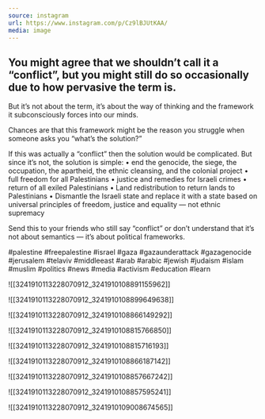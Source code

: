 ```yaml
---
source: instagram
url: https://www.instagram.com/p/Cz9lBJUtKAA/
media: image
---
```


## You might agree that we shouldn’t call it a “conflict”, but you might still do so occasionally due to how pervasive the term is.

But it’s not about the term, it’s about the way of thinking and the framework it subconsciously forces into our minds.

Chances are that this framework might be the reason you struggle when someone asks you “what’s the solution?”

If this was actually a “conflict” then the solution would be complicated. But since it’s not, the solution is simple:
• end the genocide, the siege, the occupation, the apartheid, the ethnic cleansing, and the colonial project
• full freedom for all Palestinians
• justice and remedies for Israeli crimes
• return of all exiled Palestinians
• Land redistribution to return lands to Palestinians
• Dismantle the Israeli state and replace it with a state based on universal principles of freedom, justice and equality — not ethnic supremacy

Send this to your friends who still say “conflict” or don’t understand that it’s not about semantics — it’s about political frameworks.

#palestine #freepalestine #israel #gaza #gazaunderattack #gazagenocide #jerusalem #telaviv #middleeast #arab #arabic #jewish #judaism #islam #muslim #politics #news #media #activism #education #learn

![[3241910113228070912_3241910108891155962]]

![[3241910113228070912_3241910108899649638]]

![[3241910113228070912_3241910108866149292]]

![[3241910113228070912_3241910108815766850]]

![[3241910113228070912_3241910108815716193]]

![[3241910113228070912_3241910108866187142]]

![[3241910113228070912_3241910108857667242]]

![[3241910113228070912_3241910108857595241]]

![[3241910113228070912_3241910109008674565]]


